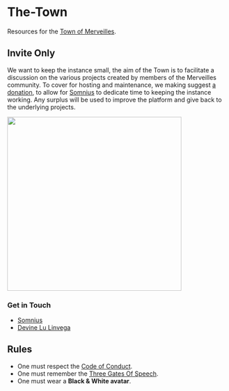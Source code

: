 # The-Town

Resources for the [Town of Merveilles](https://merveilles.town).

## Invite Only

We want to keep the instance small, the aim of the Town is to facilitate a discussion on the various projects created by members of the Merveilles community. To cover for hosting and maintenance, we making suggest [a donation](https://ko-fi.com/somnius), to allow for [Somnius](https://merveilles.town/@somnius) to dedicate time to keeping the instance working. Any surplus will be used to improve the platform and give back to the underlying projects.

<img src='https://raw.githubusercontent.com/Merveilles/The-Town/master/AUGMENT.jpg' width="400"/>

### Get in Touch

- [Somnius](https://merveilles.town/@somnius)
- [Devine Lu Linvega](https://merveilles.town/@neauoire)

## Rules

- One must respect the [Code of Conduct](https://github.com/merveilles/Resources/blob/master/CONDUCT.md).
- One must remember the [Three Gates Of Speech](http://wiki.xxiivv.com/Discourse).
- One must wear a **Black & White avatar**.
